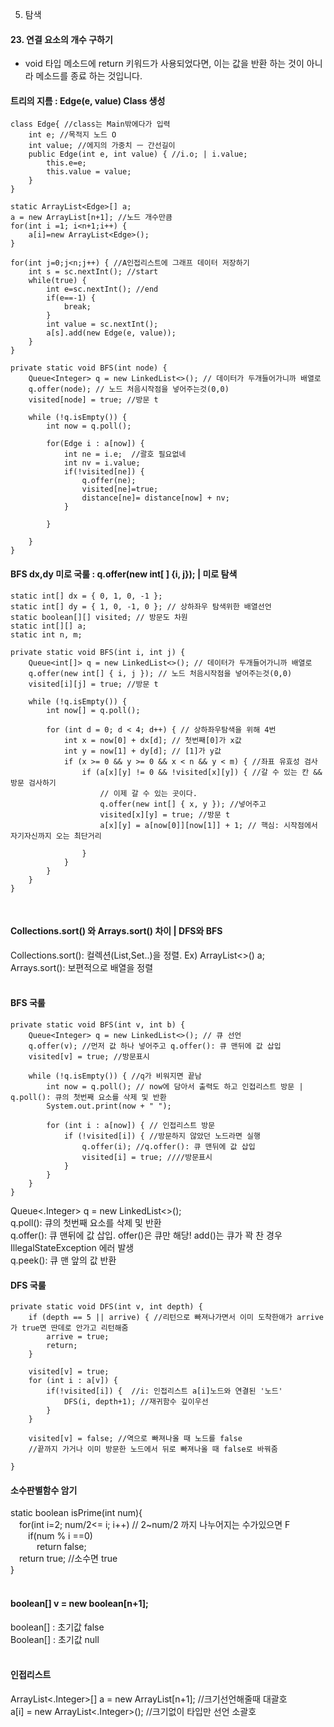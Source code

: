 5. 탐색 

#### 23. 연결 요소의 개수 구하기
- void 타입 메소드에 return 키워드가 사용되었다면, 이는 값을 반환 하는 것이 아니라 메소드를 종료 하는 것입니다.

#### 트리의 지름 : Edge(e, value) Class 생성


	class Edge{ //class는 Main밖에다가 입력
		int e; //목적지 노드 O
		int value; //에지의 가중치 ㅡ 간선길이
		public Edge(int e, int value) { //i.o; | i.value;
			this.e=e;
			this.value = value;
		}
	}

	static ArrayList<Edge>[] a;
	a = new ArrayList[n+1]; //노드 개수만큼
	for(int i =1; i<n+1;i++) {
		a[i]=new ArrayList<Edge>();
	}
		
	for(int j=0;j<n;j++) { //A인접리스트에 그래프 데이터 저장하기
		int s = sc.nextInt(); //start
		while(true) {
			int e=sc.nextInt(); //end
			if(e==-1) {
				break;
			}
			int value = sc.nextInt();
			a[s].add(new Edge(e, value)); 
		}
	}

	private static void BFS(int node) {
		Queue<Integer> q = new LinkedList<>(); // 데이터가 두개들어가니까 배열로
		q.offer(node); // 노드 처음시작점을 넣어주는것(0,0)
		visited[node] = true; //방문 t
		
		while (!q.isEmpty()) {
			int now = q.poll();
			
			for(Edge i : a[now]) {
				int ne = i.e;  //괄호 필요없네
				int nv = i.value;
				if(!visited[ne]) {
					q.offer(ne);
					visited[ne]=true;
					distance[ne]= distance[now] + nv;
				}
				
			}

		}
	}


#### BFS dx,dy 미로 국룰 : q.offer(new int[ ] {i, j}); | 미로 탐색

	static int[] dx = { 0, 1, 0, -1 };
	static int[] dy = { 1, 0, -1, 0 }; // 상하좌우 탐색위한 배열선언
	static boolean[][] visited; // 방문도 차원
	static int[][] a;
	static int n, m;
 
	private static void BFS(int i, int j) {
		Queue<int[]> q = new LinkedList<>(); // 데이터가 두개들어가니까 배열로
		q.offer(new int[] { i, j }); // 노드 처음시작점을 넣어주는것(0,0)
		visited[i][j] = true; //방문 t
		
		while (!q.isEmpty()) {
			int now[] = q.poll();

			for (int d = 0; d < 4; d++) { // 상하좌우탐색을 위해 4번
				int x = now[0] + dx[d]; // 첫번째[0]가 x값
				int y = now[1] + dy[d]; // [1]가 y값
				if (x >= 0 && y >= 0 && x < n && y < m) { //좌표 유효성 검사
					if (a[x][y] != 0 && !visited[x][y]) { //갈 수 있는 칸 && 방문 검사하기
						// 이제 갈 수 있는 곳이다.
						q.offer(new int[] { x, y }); //넣어주고
						visited[x][y] = true; //방문 t
						a[x][y] = a[now[0]][now[1]] + 1; // 핵심: 시작점에서 자기자신까지 오는 최단거리

					}
				}
			}
		}
	}

<br>

#### Collections.sort() 와 Arrays.sort() 차이 | DFS와 BFS
Collections.sort(): 컬렉션(List,Set..)을 정렬. Ex) ArrayList<>() a; <br>
Arrays.sort(): 보편적으로 배열을 정렬<br>
<br>


#### BFS 국룰

	private static void BFS(int v, int b) {
 		Queue<Integer> q = new LinkedList<>(); // 큐 선언
		q.offer(v); //먼저 값 하나 넣어주고 q.offer(): 큐 맨뒤에 값 삽입
		visited[v] = true; //방문표시

		while (!q.isEmpty()) { //q가 비워지면 끝남
			int now = q.poll(); // now에 담아서 출력도 하고 인접리스트 방문 | q.poll(): 큐의 첫번째 요소를 삭제 및 반환
			System.out.print(now + " ");

			for (int i : a[now]) { // 인접리스트 방문
				if (!visited[i]) { //방문하지 않았던 노드라면 실행
					q.offer(i); //q.offer(): 큐 맨뒤에 값 삽입
					visited[i] = true; ////방문표시
				}
			}
		}
	}


Queue<.Integer> q = new LinkedList<>();<br>
q.poll(): 큐의 첫번째 요소를 삭제 및 반환<br>
q.offer(): 큐 맨뒤에 값 삽입. offer()은 큐만 해당! add()는 큐가 꽉 찬 경우 IllegalStateException 에러 발생<br>
q.peek(): 큐 맨 앞의 값 반환<br>

#### DFS 국룰

	private static void DFS(int v, int depth) {
		if (depth == 5 || arrive) { //리턴으로 빠져나가면서 이미 도착한애가 arrive가 true면 딴데로 안가고 리턴해줌
			arrive = true;
			return;
		}

		visited[v] = true;
		for (int i : a[v]) {
			if(!visited[i]) {  //i: 인접리스트 a[i]노드와 연결된 '노드'
				DFS(i, depth+1); //재귀함수 깊이우선
			}
		}
		
		visited[v] = false; //역으로 빠져나올 때 노드를 false
		//끝까지 가거나 이미 방문한 노드에서 뒤로 빠져나올 때 false로 바꿔줌

	}

#### 소수판별함수 암기
static boolean isPrime(int num){<br>
 for(int i=2; num/2<= i; i++) // 2~num/2 까지 나누어지는 수가있으면 F<br>
  if(num % i ==0)<br>
   return false;<br>
 return true; //소수면 true<br>
}<br>
<br>
#### boolean[] v = new boolean[n+1];
boolean[] : 초기값 false<br>
Boolean[] : 초기값 null<br>
<br>

#### 인접리스트
ArrayList<.Integer>[] a = new ArrayList[n+1]; //크기선언해줄때 대괄호<br>
a[i] = new ArrayList<.Integer>(); //크기없이 타입만 선언 소괄호<br>
<br>
